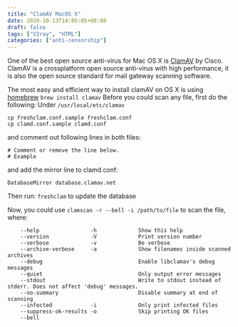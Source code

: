 ```yaml
---
title: "ClamAV MacOS X"
date: 2020-10-13T14:05:05+08:00
draft: false
tags: ["V2ray", "HTML"]
categories: ["anti-censorship"]
---
```


One of the best open source anti-virus for Mac OS X is [ClamAV](www.clamav.net) by Cisco.
ClamAV is a crossplatform open source anti-virus with high performance, it is also the open source standard for mail gateway scanning software.

<!--more-->
The most easy and efficient way to install clamAV on OS X is using [homebrew](http://brew.sh/)
`brew install clamav`
Before you could scan any file, first do the following:
Under `/usr/local/etc/clamav`
```
cp freshclam.conf.sample freshclam.conf
cp clamd.conf.sample clamd.conf

```
and comment out following lines in both files:
```
# Comment or remove the line below.
# Example
```
and add the mirror line to clamd.conf:
```
DatabaseMirror database.clamav.net
```
Then run: `freshclam` to update the database

Now, you could use `clamscan -r --bell -i /path/to/file` to scan the file, where:

```
    --help                -h             Show this help
    --version             -V             Print version number
    --verbose             -v             Be verbose
    --archive-verbose     -a             Show filenames inside scanned archives
    --debug                              Enable libclamav's debug messages
    --quiet                              Only output error messages
    --stdout                             Write to stdout instead of stderr. Does not affect 'debug' messages.
    --no-summary                         Disable summary at end of scanning
    --infected            -i             Only print infected files
    --suppress-ok-results -o             Skip printing OK files
    --bell
```